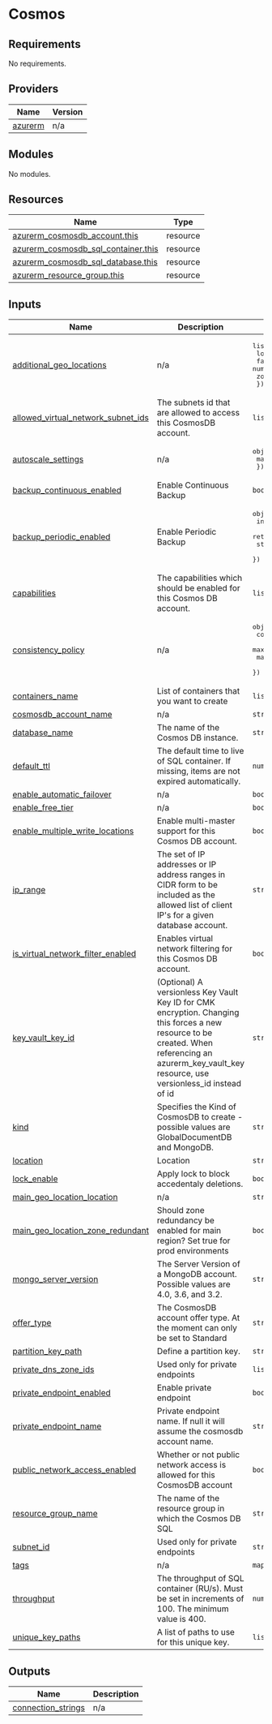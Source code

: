# Cosmos
<!-- BEGIN_TF_DOCS -->
## Requirements

No requirements.

## Providers

| Name | Version |
|------|---------|
| <a name="provider_azurerm"></a> [azurerm](#provider\_azurerm) | n/a |

## Modules

No modules.

## Resources

| Name | Type |
|------|------|
| [azurerm_cosmosdb_account.this](https://registry.terraform.io/providers/hashicorp/azurerm/latest/docs/resources/cosmosdb_account) | resource |
| [azurerm_cosmosdb_sql_container.this](https://registry.terraform.io/providers/hashicorp/azurerm/latest/docs/resources/cosmosdb_sql_container) | resource |
| [azurerm_cosmosdb_sql_database.this](https://registry.terraform.io/providers/hashicorp/azurerm/latest/docs/resources/cosmosdb_sql_database) | resource |
| [azurerm_resource_group.this](https://registry.terraform.io/providers/hashicorp/azurerm/latest/docs/resources/resource_group) | resource |

## Inputs

| Name | Description | Type | Default | Required |
|------|-------------|------|---------|:--------:|
| <a name="input_additional_geo_locations"></a> [additional\_geo\_locations](#input\_additional\_geo\_locations) | n/a | <pre>list(object({<br>    location          = string<br>    failover_priority = number<br>    zone_redundant    = bool<br>    }))</pre> | `[]` | no |
| <a name="input_allowed_virtual_network_subnet_ids"></a> [allowed\_virtual\_network\_subnet\_ids](#input\_allowed\_virtual\_network\_subnet\_ids) | The subnets id that are allowed to access this CosmosDB account. | `list(string)` | `[]` | no |
| <a name="input_autoscale_settings"></a> [autoscale\_settings](#input\_autoscale\_settings) | n/a | <pre>object({<br>    max_throughput = number<br>    })</pre> | `null` | no |
| <a name="input_backup_continuous_enabled"></a> [backup\_continuous\_enabled](#input\_backup\_continuous\_enabled) | Enable Continuous Backup | `bool` | `true` | no |
| <a name="input_backup_periodic_enabled"></a> [backup\_periodic\_enabled](#input\_backup\_periodic\_enabled) | Enable Periodic Backup | <pre>object({<br>    interval_in_minutes = string<br>    retention_in_hours  = string<br>    storage_redundancy  = string<br>    })</pre> | `null` | no |
| <a name="input_capabilities"></a> [capabilities](#input\_capabilities) | The capabilities which should be enabled for this Cosmos DB account. | `list(string)` | `[]` | no |
| <a name="input_consistency_policy"></a> [consistency\_policy](#input\_consistency\_policy) | n/a | <pre>object({<br>    consistency_level       = string<br>    max_interval_in_seconds = number<br>    max_staleness_prefix    = number<br>    })</pre> | <pre>{<br>  "consistency_level": "BoundedStaleness",<br>  "max_interval_in_seconds": 5,<br>  "max_staleness_prefix": 100<br>}</pre> | no |
| <a name="input_containers_name"></a> [containers\_name](#input\_containers\_name) | List of containers that you want to create | `list(any)` | `[]` | no |
| <a name="input_cosmosdb_account_name"></a> [cosmosdb\_account\_name](#input\_cosmosdb\_account\_name) | n/a | `string` | n/a | yes |
| <a name="input_database_name"></a> [database\_name](#input\_database\_name) | The name of the Cosmos DB instance. | `string` | n/a | yes |
| <a name="input_default_ttl"></a> [default\_ttl](#input\_default\_ttl) | The default time to live of SQL container. If missing, items are not expired automatically. | `number` | `null` | no |
| <a name="input_enable_automatic_failover"></a> [enable\_automatic\_failover](#input\_enable\_automatic\_failover) | n/a | `bool` | `true` | no |
| <a name="input_enable_free_tier"></a> [enable\_free\_tier](#input\_enable\_free\_tier) | n/a | `bool` | `true` | no |
| <a name="input_enable_multiple_write_locations"></a> [enable\_multiple\_write\_locations](#input\_enable\_multiple\_write\_locations) | Enable multi-master support for this Cosmos DB account. | `bool` | `false` | no |
| <a name="input_ip_range"></a> [ip\_range](#input\_ip\_range) | The set of IP addresses or IP address ranges in CIDR form to be included as the allowed list of client IP's for a given database account. | `string` | `null` | no |
| <a name="input_is_virtual_network_filter_enabled"></a> [is\_virtual\_network\_filter\_enabled](#input\_is\_virtual\_network\_filter\_enabled) | Enables virtual network filtering for this Cosmos DB account. | `bool` | `true` | no |
| <a name="input_key_vault_key_id"></a> [key\_vault\_key\_id](#input\_key\_vault\_key\_id) | (Optional) A versionless Key Vault Key ID for CMK encryption. Changing this forces a new resource to be created. When referencing an azurerm\_key\_vault\_key resource, use versionless\_id instead of id | `string` | `null` | no |
| <a name="input_kind"></a> [kind](#input\_kind) | Specifies the Kind of CosmosDB to create - possible values are GlobalDocumentDB and MongoDB. | `string` | `"MongoDB"` | no |
| <a name="input_location"></a> [location](#input\_location) | Location | `string` | `"West Europe"` | no |
| <a name="input_lock_enable"></a> [lock\_enable](#input\_lock\_enable) | Apply lock to block accedentaly deletions. | `bool` | `false` | no |
| <a name="input_main_geo_location_location"></a> [main\_geo\_location\_location](#input\_main\_geo\_location\_location) | n/a | `string` | `"westeurope"` | no |
| <a name="input_main_geo_location_zone_redundant"></a> [main\_geo\_location\_zone\_redundant](#input\_main\_geo\_location\_zone\_redundant) | Should zone redundancy be enabled for main region? Set true for prod environments | `bool` | `false` | no |
| <a name="input_mongo_server_version"></a> [mongo\_server\_version](#input\_mongo\_server\_version) | The Server Version of a MongoDB account. Possible values are 4.0, 3.6, and 3.2. | `string` | `null` | no |
| <a name="input_offer_type"></a> [offer\_type](#input\_offer\_type) | The CosmosDB account offer type. At the moment can only be set to Standard | `string` | `"Standard"` | no |
| <a name="input_partition_key_path"></a> [partition\_key\_path](#input\_partition\_key\_path) | Define a partition key. | `string` | n/a | yes |
| <a name="input_private_dns_zone_ids"></a> [private\_dns\_zone\_ids](#input\_private\_dns\_zone\_ids) | Used only for private endpoints | `list(string)` | `[]` | no |
| <a name="input_private_endpoint_enabled"></a> [private\_endpoint\_enabled](#input\_private\_endpoint\_enabled) | Enable private endpoint | `bool` | `true` | no |
| <a name="input_private_endpoint_name"></a> [private\_endpoint\_name](#input\_private\_endpoint\_name) | Private endpoint name. If null it will assume the cosmosdb account name. | `string` | `null` | no |
| <a name="input_public_network_access_enabled"></a> [public\_network\_access\_enabled](#input\_public\_network\_access\_enabled) | Whether or not public network access is allowed for this CosmosDB account | `bool` | `false` | no |
| <a name="input_resource_group_name"></a> [resource\_group\_name](#input\_resource\_group\_name) | The name of the resource group in which the Cosmos DB SQL | `string` | n/a | yes |
| <a name="input_subnet_id"></a> [subnet\_id](#input\_subnet\_id) | Used only for private endpoints | `string` | `null` | no |
| <a name="input_tags"></a> [tags](#input\_tags) | n/a | `map(any)` | `{}` | no |
| <a name="input_throughput"></a> [throughput](#input\_throughput) | The throughput of SQL container (RU/s). Must be set in increments of 100. The minimum value is 400. | `number` | `400` | no |
| <a name="input_unique_key_paths"></a> [unique\_key\_paths](#input\_unique\_key\_paths) | A list of paths to use for this unique key. | `list(string)` | `[]` | no |

## Outputs

| Name | Description |
|------|-------------|
| <a name="output_connection_strings"></a> [connection\_strings](#output\_connection\_strings) | n/a |
<!-- END_TF_DOCS -->
